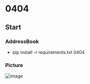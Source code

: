 # 0404
## Start
### AddressBook
 - pip install -r requirements.txt
0404
### Picture
![image](https://github.com/jh226/0404/assets/136438531/675f26fd-1495-481a-a96f-cc06a781e086)
